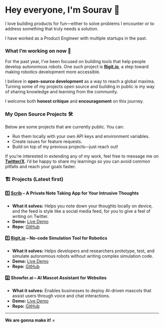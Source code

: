 # Hey everyone, I'm Sourav 👋  

I love building products for fun—either to solve problems I encounter or to address something that truly needs a solution.  

I have worked as a Product Engineer with multiple startups in the past.  

### What I’m working on now 🚀  
For the past year, I’ve been focused on building tools that help people develop autonomous robots. One such project is **[Rigit.io](https://rigit.io)**, a step toward making robotics development more accessible.  

I believe in **open-source development** as a way to reach a global maxima. Turning some of my projects open source and building in public is my way of sharing knowledge and learning from the community.  

I welcome both **honest critique** and **encouragement** on this journey.  

### My Open Source Projects 🛠️  
Below are some projects that are currently public. You can:  
- Run them locally with your own API keys and environment variables.  
- Create issues for feature requests.  
- Build on top of my previous projects—just reach out!  

If you’re interested in extending any of my work, feel free to message me on **[Twitter/X](https://x.com/sourav_bz)**. I’d be happy to share my learnings so you can avoid common pitfalls and reach your goals faster.

### 🏗️ Projects (Latest first)

#### 1️⃣ **[Scrib](https://scrib.in)** – A Private Note Taking App for Your Intrusive Thoughts  
- **What it solves:** Helps you note down your thoughts locally on device, and the feed is style like a social media feed, for you to give a feel of writing on Twitter.  
- **Demo:** [Live Demo](https://rigit.io)  
- **Repo:** [GitHub](https://github.com/sourav-bz/scrib)  

#### 1️⃣ **[Rigit.io](https://rigit.io)** – No-code Simulation Tool for Robotics  
- **What it solves:** Helps developers and researchers prototype, test, and simulate autonomous robots without writing complex simulation code.  
- **Demo:** [Live Demo](https://rigit.io)  
- **Repo:** [GitHub](https://github.com/sourav-bz/rigit)  

#### 2️⃣ **Showfer.ai** – AI Mascot Assistant for Websites  
- **What it solves:** Enables businesses to deploy AI-driven mascots that assist users through voice and chat interactions.  
- **Demo:** [Live Demo](https://showfer.ai)  
- **Repo:** [GitHub](https://github.com/your_handle/showfer-ai)

---

**We are gonna make it!** ✊  
